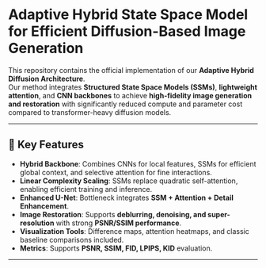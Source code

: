 # Adaptive Hybrid State Space Model for Efficient Diffusion-Based Image Generation

This repository contains the official implementation of our **Adaptive Hybrid Diffusion Architecture**.  
Our method integrates **Structured State Space Models (SSMs)**, **lightweight attention**, and **CNN backbones** to achieve **high-fidelity image generation and restoration** with significantly reduced compute and parameter cost compared to transformer-heavy diffusion models.

---

## 🔑 Key Features
- **Hybrid Backbone**: Combines CNNs for local features, SSMs for efficient global context, and selective attention for fine interactions.  
- **Linear Complexity Scaling**: SSMs replace quadratic self-attention, enabling efficient training and inference.  
- **Enhanced U-Net**: Bottleneck integrates **SSM + Attention + Detail Enhancement**.  
- **Image Restoration**: Supports **deblurring, denoising, and super-resolution** with strong **PSNR/SSIM performance**.  
- **Visualization Tools**: Difference maps, attention heatmaps, and classic baseline comparisons included.  
- **Metrics**: Supports **PSNR, SSIM, FID, LPIPS, KID** evaluation.  

---

